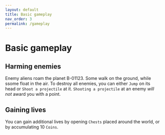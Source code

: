 ```yaml
---
layout: default
title: Basic gameplay
nav_order: 3
permalink: /gameplay
---
```


# Basic gameplay

## Harming enemies

Enemy aliens roam the planet B-01123. Some walk on the ground, while ssome float in the air. To destroy all enemies, you can either `Jump` on its head or `Shoot a projectile` at it. `Shooting a projectile` at an enemy *will not* award you with a point.

## Gaining lives

You can gain additional lives by opening `Chests` placed around the world, or by accumulating 10 `Coins`.
